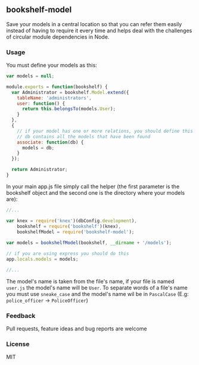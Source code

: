 ## bookshelf-model

Save your models in a central location so that you can refer them easily instead of having to require it every time and helps deal with the challenges of circular module dependencies in Node.

### Usage

You must define your models as this:

```javascript
var models = null;

module.exports = function(bookshelf) {
  var Administrator = bookshelf.Model.extend({
    tableName: 'administrators',
    user: function() {
      return this.belongsTo(models.User);
    }
  },
  {
    // if your model has one or more relations, you should define this function
    // db contains all the models that have been found
    associate: function(db) {
      models = db;
    }
  });

  return Administrator;
}
```

In your main app.js file simply call the helper (the first parameter is the bookshelf object and the second one is the directory where your models are):

```javascript
//...

var knex = require('knex')(dbConfig.development),
    bookshelf = require('bookshelf')(knex),
    bookshelfModel = require('bookshelf-model');
    
var models = bookshelfModel(bookshelf, __dirname + '/models');

// if you are using express you should do this
app.locals.models = models;

//...
```

The model's name is taken from the file's name, if your file is named `user.js` the model's name will be `User`. To separate words of a file's name you must use `sneake_case` and the model's name wil be in `PascalCase` (E.g: `police_officer` -> `PoliceOfficer`)

### Feedback

Pull requests, feature ideas and bug reports are welcome

### License

MIT
